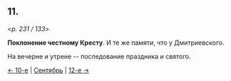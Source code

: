 
## 11.

<*p. 231 / 133*>

**Поклонение честному Кресту**. И те же памяти, что у Дмитриевского. 

На вечерне и утрене -- последование праздника и святого. 

[← 10-е](09_10_GMT.ru.md) | [Сентябрь](README.md#11-й) | [12-е →](09_12_GMT.ru.md)
